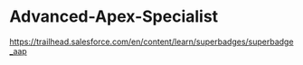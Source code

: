 # Advanced-Apex-Specialist
https://trailhead.salesforce.com/en/content/learn/superbadges/superbadge_aap
